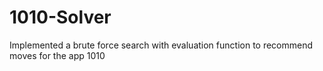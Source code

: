 # 1010-Solver
Implemented a brute force search with evaluation function to recommend moves for the app 1010
